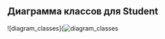 ## Диаграмма классов для Student

![diagram_classes](![diagram_classes](https://github.com/user-attachments/assets/ab5166a9-ecab-4640-ae75-7783e1a68a8c)

